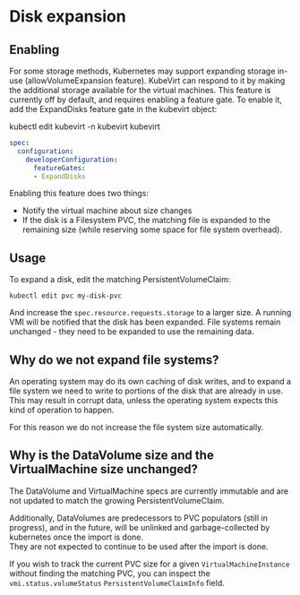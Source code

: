 # Disk expansion

## Enabling

For some storage methods, Kubernetes may support expanding storage in-use (allowVolumeExpansion feature).
KubeVirt can respond to it by making the additional storage available for the virtual machines.
This feature is currently off by default, and requires enabling a feature gate.
To enable it, add the ExpandDisks feature gate in the kubevirt object:

kubectl edit kubevirt -n kubevirt kubevirt
```yaml
spec:
  configuration:
    developerConfiguration:
      featureGates:
      - ExpandDisks
```

Enabling this feature does two things:
- Notify the virtual machine about size changes
- If the disk is a Filesystem PVC, the matching file is expanded to the remaining size (while reserving some space for file system overhead).

## Usage

To expand a disk, edit the matching PersistentVolumeClaim:

`kubectl edit pvc my-disk-pvc`

And increase the `spec.resource.requests.storage` to a larger size.
A running VMI will be notified that the disk has been expanded.
File systems remain unchanged - they need to be expanded to use the remaining data.

## Why do we not expand file systems?

An operating system may do its own caching of disk writes, and to expand a file
system we need to write to portions of the disk that are already in use. This
may result in corrupt data, unless the operating system expects this kind of
operation to happen.

For this reason we do not increase the file system size automatically.

## Why is the DataVolume size and the VirtualMachine size unchanged?

The DataVolume and VirtualMachine specs are currently immutable and are not updated to match the
growing PersistentVolumeClaim.

Additionally, DataVolumes are predecessors to PVC populators (still in progress), and in the future,
will be unlinked and garbage-collected by kubernetes once the import is done.  
They are not expected to continue to be used after the import is done.

If you wish to track the current PVC size for a given `VirtualMachineInstance` without finding the
matching PVC, you can inspect the `vmi.status.volumeStatus` `PersistentVolumeClaimInfo` field.
